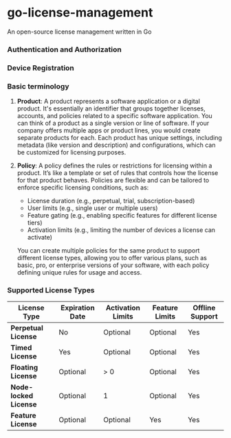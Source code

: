 # go-license-management
An open-source license management written in Go 

### Authentication and Authorization


### Device Registration






### Basic terminology
1. **Product**: A product represents a software application or a digital product. 
    It's essentially an identifier that groups together licenses, accounts, and policies related to a 
    specific software application. You can think of a product as a single version or line of software. 
    If your company offers multiple apps or product lines, you would create separate products for each.
    Each product has unique settings, including metadata (like version and description) and configurations,
    which can be customized for licensing purposes.

2. **Policy**: A policy defines the rules or restrictions for licensing within a product. It’s like a template or set of rules 
    that controls how the license for that product behaves. Policies are flexible and can be tailored to enforce specific 
    licensing conditions, such as: 
     * License duration (e.g., perpetual, trial, subscription-based)
     * User limits (e.g., single user or multiple users)
     * Feature gating (e.g., enabling specific features for different license tiers)
     * Activation limits (e.g., limiting the number of devices a license can activate)

    You can create multiple policies for the same product to support different license types, allowing you to offer various plans, 
    such as basic, pro, or enterprise versions of your software, with each policy defining unique rules for usage and access.


### Supported License Types

| License Type            | Expiration Date | Activation Limits | Feature Limits | Offline Support |
|-------------------------|-----------------|-------------------|----------------|-----------------|
| **Perpetual License**   | No              | Optional          | Optional       | Yes             |
| **Timed License**       | Yes             | Optional          | Optional       | Yes             |
| **Floating License**    | Optional        | > 0               | Optional       | Yes             |
| **Node-locked License** | Optional        | 1                 | Optional       | Yes             |
| **Feature License**     | Optional        | Optional          | Yes            | Yes             |
